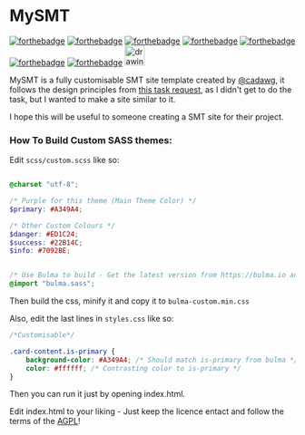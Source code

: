 # MySMT

[![forthebadge](https://forthebadge.com/images/badges/powered-by-electricity.svg)](https://forthebadge.com) [![forthebadge](https://forthebadge.com/images/badges/built-with-love.svg)](https://forthebadge.com) [![forthebadge](https://forthebadge.com/images/badges/built-by-developers.svg)](https://forthebadge.com) [![forthebadge](https://forthebadge.com/images/badges/contains-technical-debt.svg)](https://forthebadge.com) [![forthebadge](https://forthebadge.com/images/badges/uses-css.svg)](https://forthebadge.com) [![forthebadge](https://forthebadge.com/images/badges/uses-html.svg)](https://forthebadge.com) [![forthebadge](https://forthebadge.com/images/badges/uses-js.svg)](https://forthebadge.com) [<img src="https://steemitimages.com/p/3W72119s5BjWMGm4Xa2MvD5AT2bJsSA8F9WeC71v1s1fKfGkK9mMKuc3LcvF4KigbWg9UsrpENy2vPnRmG8ycCNPiMXfiADKLPkgAdPhCk89VwKTtjJwEv?format=match&mode=fit" alt="drawing" height="35px"/>](https://utopian.io)


MySMT is a fully customisable SMT site template created by [@cadawg](https://steemit.com/@cadawg), it follows the design principles from [this task request](https://steemit.com/@surpassinggoogle/utopian-based-task-request-kindly-help-us-building-the-landing-page-for-teardrops-smt-additional-bounty-of-100-steem), as I didn't get to do the task, but I wanted to make a site similar to it.

I hope this will be useful to someone creating a SMT site for their project.

### How To Build Custom SASS themes:

Edit `scss/custom.scss` like so:

```scss

@charset "utf-8";

/* Purple for this theme (Main Theme Color) */
$primary: #A349A4;

/* Other Custom Colours */
$danger: #ED1C24;
$success: #22B14C;
$info: #7092BE;


/* Use Bulma to build - Get the latest version from https://bulma.io and copy the contents of the bulma-x.x.x/sass folder into sass/bulma_styles */
@import "bulma.sass";

```

Then build the css, minify it and copy it to `bulma-custom.min.css`

Also, edit the last lines in `styles.css` like so:

```css
/*Customisable*/

.card-content.is-primary {
    background-color: #A349A4; /* Should match is-primary from bulma */
    color: #ffffff; /* Contrasting color to is-primary */
}
```

Then you can run it just by opening index.html.

Edit index.html to your liking - Just keep the licence entact and follow the terms of the [AGPL](https://www.gnu.org/licenses/agpl-3.0-standalone.html)!
